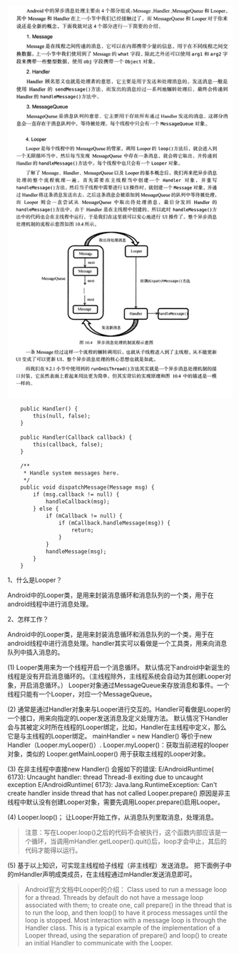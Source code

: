 ![消息极致](picture/异步消息机制.png)


```
    public Handler() {
        this(null, false);
    }

    public Handler(Callback callback) {
        this(callback, false);
    }

    /**
     * Handle system messages here.
     */
    public void dispatchMessage(Message msg) {
        if (msg.callback != null) {
            handleCallback(msg);
        } else {
            if (mCallback != null) {
                if (mCallback.handleMessage(msg)) {
                    return;
                }
            }
            handleMessage(msg);
        }
    }
```

1、什么是Looper？

Android中的Looper类，是用来封装消息循环和消息队列的一个类，用于在android线程中进行消息处理。

2、怎样工作？

Android中的Looper类，是用来封装消息循环和消息队列的一个类，用于在android线程中进行消息处理。handler其实可以看做是一个工具类，用来向消息队列中插入消息的。

(1) Looper类用来为一个线程开启一个消息循环。     默认情况下android中新诞生的线程是没有开启消息循环的。（主线程除外，主线程系统会自动为其创建Looper对象，开启消息循环。）     Looper对象通过MessageQueue来存放消息和事件。一个线程只能有一个Looper，对应一个MessageQueue。

(2) 通常是通过Handler对象来与Looper进行交互的。Handler可看做是Looper的一个接口，用来向指定的Looper发送消息及定义处理方法。     默认情况下Handler会与其被定义时所在线程的Looper绑定，比如，Handler在主线程中定义，那么它是与主线程的Looper绑定。 mainHandler = new Handler() 等价于new Handler（Looper.myLooper()）. Looper.myLooper()：获取当前进程的looper对象，类似的 Looper.getMainLooper() 用于获取主线程的Looper对象。

(3) 在非主线程中直接new Handler() 会报如下的错误: E/AndroidRuntime( 6173): Uncaught handler: thread Thread-8 exiting due to uncaught exception E/AndroidRuntime( 6173): Java.lang.RuntimeException: Can't create handler inside thread that has not called Looper.prepare() 原因是非主线程中默认没有创建Looper对象，需要先调用Looper.prepare()启用Looper。

(4) Looper.loop()； 让Looper开始工作，从消息队列里取消息，处理消息。

>注意：写在Looper.loop()之后的代码不会被执行，这个函数内部应该是一个循环，当调用mHandler.getLooper().quit()后，loop才会中止，其后的代码才能得以运行。

(5) 基于以上知识，可实现主线程给子线程（非主线程）发送消息。
    把下面例子中的mHandler声明成类成员，在主线程通过mHandler发送消息即可。

>Android官方文档中Looper的介绍： Class used to run a message loop for a thread. Threads by default do not have a message loop associated with them; to create one, call prepare() in the thread that is to run the loop, and then loop() to have it process messages until the loop is stopped.
Most interaction with a message loop is through the Handler class.
This is a typical example of the implementation of a Looper thread, using the separation of prepare() and loop() to create an initial Handler to communicate with the Looper.